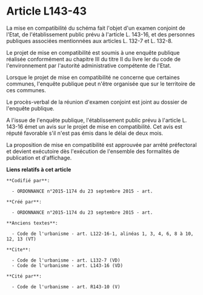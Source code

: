 # Article L143-43

La mise en compatibilité du schéma fait l'objet d'un examen conjoint de l'Etat, de l'établissement public prévu à l'article
L. 143-16, et des personnes publiques associées mentionnées aux articles L. 132-7 et L. 132-8. 

Le projet de mise en compatibilité est soumis à une enquête publique réalisée conformément au chapitre III du titre II du
livre Ier du code de l'environnement par l'autorité administrative compétente de l'Etat. 

Lorsque le projet de mise en compatibilité ne concerne que certaines communes, l'enquête publique peut n'être organisée que
sur le territoire de ces communes. 

Le procès-verbal de la réunion d'examen conjoint est joint au dossier de l'enquête publique. 

A l'issue de l'enquête publique, l'établissement public prévu à l'article L. 143-16 émet un avis sur le projet de mise en
compatibilité. Cet avis est réputé favorable s'il n'est pas émis dans le délai de deux mois. 

La proposition de mise en compatibilité est approuvée par arrêté préfectoral et devient exécutoire dès l'exécution de
l'ensemble des formalités de publication et d'affichage.

**Liens relatifs à cet article**

	**Codifié par**:

	  - ORDONNANCE n°2015-1174 du 23 septembre 2015 - art.

	**Créé par**:

	  - ORDONNANCE n°2015-1174 du 23 septembre 2015 - art.

	**Anciens textes**:

	  - Code de l'urbanisme - art. L122-16-1, alinéas 1, 3, 4, 6, 8 à 10, 12, 13 (VT)

	**Cite**:

	  - Code de l'urbanisme - art. L132-7 (VD)
	  - Code de l'urbanisme - art. L143-16 (VD)

	**Cité par**:

	  - Code de l'urbanisme - art. R143-10 (V)
